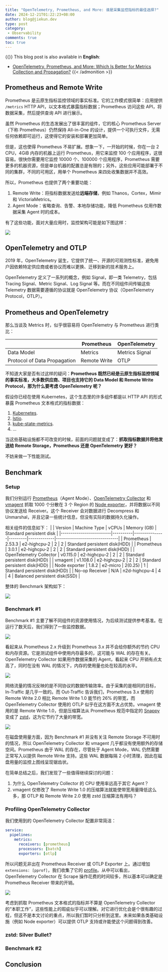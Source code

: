 ```yaml
---
title: "OpenTelemetry, Prometheus, and More: 谁是采集监控指标的最佳选择?"
date: 2024-12-21T01:22:23+08:00
author: blog@jiekun.dev
type: post
category: 
 - Observability
comments: true
toc: true
---
```


{{<admonition type=note title="Medium">}}
This blog post is also available in **English**: 
- [OpenTelemetry, Prometheus, and More: Which Is Better for Metrics Collection and Propagation?]()
{{< /admonition >}}

## Prometheus and Remote Write

Prometheus 是云原生指标监控领域的事实标准。它的工作模式很简单：应用提供 `/metrics` HTTP API，以文本格式暴露指标数据；Prometheus 访问这些 API，将数据采集，然后提供查询 API 进行展示。

虽然 Prometheus 的生态发展出了很丰富的组件，它的核心 Prometheus Server（下称 Prometheus）仍然保持 All-in-One 的设计，提供一个可执行文件，无需任何依赖即可运行，这使得它的安装和部署更加简单。

但是，这也使得 Prometheus 不易扩展。想象一下，一开始的时候，你在一台 2 CPU，4GiB 内存的机器上运行 Prometheus，用它来监控 100 个应用程序，这很容易。很快你需要用它监控 10000 个、100000 个应用程序，Prometheus 需要更多的机器资源，但是单台机器的配置总是有限的；另外，这些应用可能部署于不同的集群，不同的可用区，用单个 Prometheus 来四处收集数据并不高效。

所以，Prometheus 也提供了两个重要功能：
1. Remote Write：将指标数据发送给**远端存储**，例如 Thanos，Cortex，Mimir 和 VictoriaMetrics。
2. Agent Mode：省略查询、告警、本地存储功能，降低 Prometheus 仅用作数据采集 Agent 时的成本。

有了这些功能，面对大量应用时，监控架构可能是如下图这样：

![](../202412-otlp-remote-write/metrics_monitoring.png)

## OpenTelemetry and OTLP

2019 年，OpenTelemetry 诞生，它提供了统一、开源的可观测性标准，避免用户因依赖特定供应商或者协议而难以更换、迁移到新的技术服务上。

OpenTelemetry 定义了一系列的概念，例如 Signal，即一类 Telemetry，包括 Tracing Signal、Metric Signal、Log Signal 等。而在不同组件间传输这些 Telemetry 数据需要遵循的协议就是 OpenTelemetry 协议（OpenTelemetry Protocol，OTLP）。

## Prometheus and OpenTelemetry

那么当谈及 Metrics 时，似乎很容易将 OpenTelemetry 与 Prometheus 进行类比：

|                              | Prometheus   | OpenTelemetry  |
|------------------------------|--------------|----------------|
| Data Model                   | Metrics      | Metrics Signal |
| Protocol of Data Propagation | Remote Write | OTLP           |

不知道大家是否有过这样的疑问：**Prometheus 既然已经是云原生指标监控领域的事实标准，大多数供应商、项目也支持它的 Data Model 和 Remote Write Protocol，那为什么要考虑 OpenTelemetry 呢？**

假设你已经在使用 Kubernetes，这个生态里的许多组件都是以 HTTP API 的形式暴露 Prometheus 文本格式的指标数据：
1. [Kubernetes](https://kubernetes.io/docs/reference/instrumentation/metrics/).
2. [Istio](https://istio.io/latest/docs/reference/config/metrics/).
3. [kube-state-metrics](https://github.com/kubernetes/kube-state-metrics).
4. ...

当这些基础设施都不可改变的时候，前面的问题就变成了：**抓取指标数据并将他发送给 Remote Storage，Prometheus 还是 OpenTelemetry 更好？**

不妨来做一下性能测试。

## Benchmark

### Setup

我们分别运行 [Prometheus](https://github.com/prometheus/prometheus)（Agent Mode）、[OpenTelemetry Collector](https://github.com/open-telemetry/opentelemetry-collector) 和 [vmagent](https://github.com/VictoriaMetrics/VictoriaMetrics/tree/master) 抓取 1000 个分散在 3 个 Region 的 [Node exporter](https://github.com/prometheus/node_exporter)，并将数据以不同协议发送给 Receiver。这个 Receiver 会对数据进行 Decompress 和 Unmarshal，并且记录一些统计信息，但没有实际的数据持久化操作。

相关组件的信息如下：
|                         | Version  | Machine Type  | vCPUs   | Memory (GB) | Standard persistent disk      |
|-------------------------|----------|---------------|---------|-------------|-------------------------------|
| Prometheus              | 2.53.3   | e2-highcpu-2  | 2       | 2           | Standard persistent disk(HDD) |
| Prometheus              | 3.0.1    | e2-highcpu-2  | 2       | 2           | Standard persistent disk(HDD) |
| OpenTelemetry Collector | v0.115.0 | e2-highcpu-2  | 2       | 2           | Standard persistent disk(HDD) |
| vmagent                 | v1.108.0 | e2-highcpu-2  | 2       | 2           | Standard persistent disk(HDD) |
| Node exporter           | 1.8.2    | e2-micro      | 2(0.25) | 1           | Standard persistent disk(HDD) |
| No-op Receiver          | N/A      | n2d-highcpu-4 | 4       | 4           | Balanced persistent disk(SSD) |

整体的 Benchmark 架构如下：

![](../202412-otlp-remote-write/benchmark_setup.png)

### Benchmark #1

Benchmark #1 主要了解不同组件的资源使用情况，为后续测试提供参考基准。在运行了数天后，我们得到了一些监控数据。

![](../202412-otlp-remote-write/benchmark-1-resource.png)

看起来从 Prometheus 2.x 升级到 Prometheus 3.x 并不会给你额外的节约 CPU 和内存资源。它是测试组件中使用内存最多的，这可能与 WAL 的存在有关。OpenTelemetry Collector 如果用作数据采集的 Agent，看起来 CPU 开销有点太高了，同时在没有 WAL 的情况下，内存的使用量也处在较高的水平。

![](../202412-otlp-remote-write/benchmark-1-traffic.png)

网络流量的情况反映的是不同协议的数据传输效率。由于采集的是相同的目标，In-Traffic 是几乎一致的。而 Out-Traffic 告诉我们，Prometheus 3.x 使用的 Remote Write 2.0 相比 Remote Write 1.0 能节约 26% 的带宽，而 OpenTelemetry Collector 使用的 OTLP 似乎在这方面不太占优势。vmagent 使用的是 Remote Write 1.0，但是压缩算法从 Prometheus 规范中指定的 [Snappy](https://github.com/google/snappy) 变成了 [zstd](https://github.com/valyala/gozstd)，这为它节约了大量的带宽。

![](../202412-otlp-remote-write/benchmark-1-disk.png)

在磁盘使用量方面，因为 Benchmark #1 并没有关注 Remote Storage 不可用时的情况，所以 OpenTelemetry Collector 和 vmagent 几乎都没有使用额外的存储空间。Prometheus 由于 WAL 的存在，尽管处于 Agent Mode，WAL 仍然需要正常写入以提供 Remote Write 支持。这些 WAL 数据每隔 2 小时清理，因此在磁盘用量的监控上图线呈现锯齿状。

在简单总结之后，我们发现了一些值得继续探讨的问题：
1. 为什么 OpenTelemetry Collector 的 CPU 使用率远高于其它 Agent？
2. vmagent 仅修改了 Remote Write 1.0 的压缩算法就能使带宽用量降低这么多，那 OTLP 和 Remote Write 2.0 使用 zstd 压缩算法有用吗？

### Profiling OpenTelemetry Collector
我们使用到的 OpenTelemetry Collector 配置非常简洁：

```yaml
service:
  pipelines:
    metrics:
      receivers: [prometheus]
      processors: [batch]
      exporters: [otlp]
```

所以问题无非出在 Prometheus Receiver 或 OTLP Exporter 上。通过增加 `extensions: [pprof]`，我们收集了它的 [profile](../202412-otlp-remote-write/otel-profile.prof)。从中可以看出，OpenTelemetry Collector 在 Scrape 操作花费的时间较多，所以基本可以确定是 Prometheus Receiver 带来的开销。

![](../202412-otlp-remote-write/otel-profile.jpg)

考虑到抓取 Prometheus 文本格式的指标并不算是 OpenTelemetry Collector 的“本职工作”，这些性能上的瑕疵似乎可以理解。对它进行优化会是个很有趣的过程，但这不是本文讨论的重点，所以我们暂时只分析到这里。未来如果各类基础设施（例如 Node exporter）可以提供 OTLP 支持或许能使这个问题得到改善。

### zstd: Silver Bullet?

### Benchmark #2

## Conclusion
